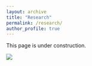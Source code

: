 ```yaml
---
layout: archive
title: "Research"
permalink: /research/
author_profile: true
---
```

This page is under construction.  

![](https://raw.githubusercontent.com/carlsonrw/carlsonrw.github.io/master/images/waves.jpg)
